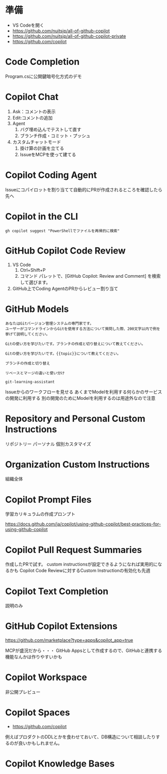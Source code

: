 # 準備

- VS Codeを開く
- https://github.com/nuitsjp/all-of-github-copilot
- https://github.com/nuitsjp/all-of-github-copilot-private
- https://github.com/copilot


# Code Completion

Program.csに公開鍵暗号化方式のデモ

# Copilot Chat

1. Ask：コメントの表示
2. Edit:コメントの追加
3. Agent
    1. バグ埋め込んでテストして直す
    2. ブランチ作成・コミット・プッシュ
4. カスタムチャットモード
    1. 掛け算の計画を立てる
    2. IssueをMCPを使って建てる

# Copilot Coding Agent

Issueにコパイロットを割り当てて自動的にPRが作成されるところを確認したら先へ

# Copilot in the CLI

```pwsh
gh copilot suggest "PowerShellでファイルを再帰的に検索"
```

# GitHub Copilot Code Review

1. VS Code
    1. Ctrl+Shift+P
    2. コマンド パレットで、[GitHub Copilot: Review and Comment] を検索して選びます。
2. GitHub上でCoding AgentのPRからレビュー割り当て

# GitHub Models

```prompt
あなたはGitバージョン管理システムの専門家です。
ユーザーがコマンドラインからGitを使用する方法について質問した際、200文字以内で例を挙げて説明してください。
```

```prompt
Gitの使い方を学びたいです。ブランチの作成と切り替えについて教えてください。
```

```prompt
Gitの使い方を学びたいです。{{topic}}について教えてください。
```

```variable
ブランチの作成と切り替え
```

```variable
リベースとマージの違いと使い分け
```

```text
git-learning-assistant
```

Issueからのワークフローを見せる
あくまでModelを利用する何らかのサービスの開発に利用する
別の開発のためにModelを利用するのは用途外なので注意

# Repository and Personal Custom Instructions

リポジトリー
パーソナル
個別カスタマイズ

# Organization Custom Instructions

組織全体

# Copilot Prompt Files

学習カリキュラムの作成プロンプト

https://docs.github.com/ja/copilot/using-github-copilot/best-practices-for-using-github-copilot

# Copilot Pull Request Summaries

作成したPRで試す。
custom instructionsが設定できるようになれば実用的になるかも
Copilot Code Reviewに対するCustom Instructionの有効化も先週

# Copilot Text Completion

説明のみ

# GitHub Copilot Extensions

https://github.com/marketplace?type=apps&copilot_app=true

MCPが盛況だから・・・
GitHub Appsとして作成するので、GitHubと連携する機能なんかは作りやすいかも

# Copilot Workspace

非公開プレビュー

# Copilot Spaces

- https://github.com/copilot

例えばプロダクトのDDLとかを食わせておいて、DB構造について相談したりするのが良いかもしれません。

# Copilot Knowledge Bases

